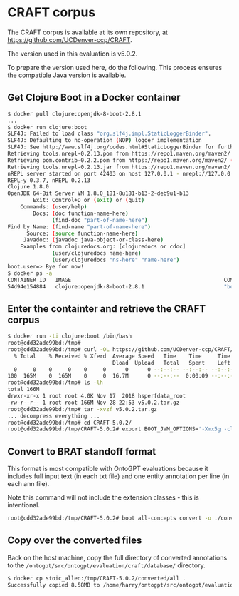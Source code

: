 # CRAFT corpus

The CRAFT corpus is available at its own repository, at <https://github.com/UCDenver-ccp/CRAFT>.

The version used in this evaluation is v5.0.2.

To prepare the version used here, do the following. This process ensures the compatible Java version is available.

## Get Clojure Boot in a Docker container

```bash
$ docker pull clojure:openjdk-8-boot-2.8.1
...
$ docker run clojure:boot
SLF4J: Failed to load class "org.slf4j.impl.StaticLoggerBinder".
SLF4J: Defaulting to no-operation (NOP) logger implementation
SLF4J: See http://www.slf4j.org/codes.html#StaticLoggerBinder for further details.
Retrieving tools.nrepl-0.2.13.pom from https://repo1.maven.org/maven2/ (3k)
Retrieving pom.contrib-0.2.2.pom from https://repo1.maven.org/maven2/ (7k)
Retrieving tools.nrepl-0.2.13.jar from https://repo1.maven.org/maven2/ (40k)
nREPL server started on port 42403 on host 127.0.0.1 - nrepl://127.0.0.1:42403
REPL-y 0.3.7, nREPL 0.2.13
Clojure 1.8.0
OpenJDK 64-Bit Server VM 1.8.0_181-8u181-b13-2~deb9u1-b13
        Exit: Control+D or (exit) or (quit)
    Commands: (user/help)
        Docs: (doc function-name-here)
              (find-doc "part-of-name-here")
Find by Name: (find-name "part-of-name-here")
      Source: (source function-name-here)
     Javadoc: (javadoc java-object-or-class-here)
    Examples from clojuredocs.org: [clojuredocs or cdoc]
              (user/clojuredocs name-here)
              (user/clojuredocs "ns-here" "name-here")
boot.user=> Bye for now!
$ docker ps -a
CONTAINER ID   IMAGE                                                COMMAND                  CREATED             STATUS                          PORTS     NAMES
54d94e154884   clojure:openjdk-8-boot-2.8.1                         "boot repl"              28 seconds ago      Exited (0) 18 seconds ago                 crazy_stonebraker
```

## Enter the containter and retrieve the CRAFT corpus

```bash
$ docker run -ti clojure:boot /bin/bash
root@cdd32ade99bd:/tmp# 
root@cdd32ade99bd:/tmp# curl -OL https://github.com/UCDenver-ccp/CRAFT/archive/refs/tags/v5.0.2.tar.gz
  % Total    % Received % Xferd  Average Speed   Time    Time     Time  Current
                                 Dload  Upload   Total   Spent    Left  Speed
  0     0    0     0    0     0      0      0 --:--:-- --:--:-- --:--:--     0
100  165M    0  165M    0     0  16.7M      0 --:--:--  0:00:09 --:--:-- 10.6M
root@cdd32ade99bd:/tmp# ls -lh
total 166M
drwxr-xr-x 1 root root 4.0K Nov 17  2018 hsperfdata_root
-rw-r--r-- 1 root root 166M Nov 28 22:53 v5.0.2.tar.gz
root@cdd32ade99bd:/tmp# tar -xvzf v5.0.2.tar.gz
... decompress everything ...
root@cdd32ade99bd:/tmp# cd CRAFT-5.0.2/
root@cdd32ade99bd:/tmp/CRAFT-5.0.2# export BOOT_JVM_OPTIONS='-Xmx5g -client'
```

## Convert to BRAT standoff format

This format is most compatible with OntoGPT evaluations because it includes full input text (in each txt file) and one entity annotation per line (in each ann file).

Note this command will not include the extension classes - this is intentional.

```bash
root@cdd32ade99bd:/tmp/CRAFT-5.0.2# boot all-concepts convert -o ./converted/all --brat
```

## Copy over the converted files

Back on the host machine, copy the full directory of converted annotations to the `/ontogpt/src/ontogpt/evaluation/craft/database/` directory.

```bash
$ docker cp stoic_allen:/tmp/CRAFT-5.0.2/converted/all .
Successfully copied 8.58MB to /home/harry/ontogpt/src/ontogpt/evaluation/craft/database/.
```

